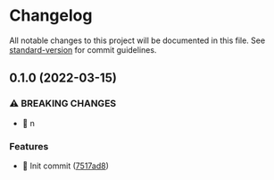 # Changelog

All notable changes to this project will be documented in this file. See [standard-version](https://github.com/conventional-changelog/standard-version) for commit guidelines.

## 0.1.0 (2022-03-15)


### ⚠ BREAKING CHANGES

* 🧨 n

### Features

* 🎸 Init commit ([7517ad8](https://github.com/codingwithmanny/quick-vite-react-ts-siwe/commit/7517ad822fa722a7eac926792b61cddd1371953e))
